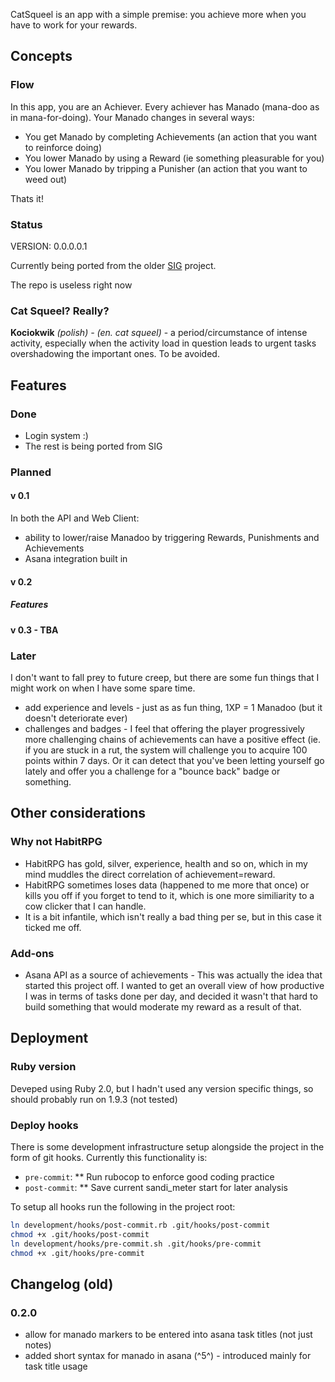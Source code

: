 CatSqueel is an app with a simple premise: you achieve more when you have to work for your rewards.

## Concepts

### Flow

In this app, you are an Achiever. Every achiever has Manado (mana-doo as in mana-for-doing).
Your Manado changes in several ways:

 * You get Manado by completing Achievements (an action that you want to reinforce doing)
 * You lower Manado by using a Reward (ie something pleasurable for you)
 * You lower Manado by tripping a Punisher (an action that you want to weed out)

Thats it!

### Status

VERSION: 0.0.0.0.1

Currently being ported from the older [SIG](https://github.com/GregPK/sig) project.

The repo is useless right now

### Cat Squeel? Really?

**Kociokwik** *(polish) - (en. cat squeel)* - a period/circumstance of intense activity,
especially when the activity load in question leads to urgent tasks overshadowing the
important ones. To be avoided.


## Features

### Done

 * Login system :)
 * The rest is being ported from SIG

### Planned

#### v 0.1
In both the API and Web Client:

 * ability to lower/raise Manadoo by triggering Rewards, Punishments
   and Achievements
 * Asana integration built in

#### v 0.2

##### Features

#### v 0.3 - TBA

### Later

I don't want to fall prey to future creep, but there are some fun things that I might work on when I have some spare time.

 * add experience and levels - just as as fun thing, 1XP = 1 Manadoo
   (but it doesn't deteriorate ever)
 * challenges and badges - I feel that offering the player progressively
   more challenging chains of achievements can have a positive effect
   (ie. if you are stuck in a rut, the system will challenge you to acquire
   100 points within 7 days.  Or it can detect that you've been letting yourself    go lately and offer you a challenge for a "bounce back" badge or something.

## Other considerations

### Why not HabitRPG

 * HabitRPG has gold, silver, experience, health and so on, which in my mind
   muddles the direct correlation of achievement=reward.
 * HabitRPG sometimes loses data (happened to me more that once)
   or kills you off if you forget to tend to it, which is one more similiarity
   to a cow clicker that I can handle.
 * It is a bit infantile, which isn't really a bad thing per se, but in
   this case it ticked me off.

### Add-ons

 * Asana API as a source of achievements - This was actually the idea that
   started this project off. I wanted to get an overall view of how productive
   I was in terms of tasks done per day, and decided it wasn't that hard to
   build something that would moderate my reward as a result of that.

## Deployment

### Ruby version

Deveped using Ruby 2.0, but I hadn't used any version specific things, so should probably run on 1.9.3 (not tested)

### Deploy hooks

There is some development infrastructure setup alongside the project in the form of git hooks. Currently this
functionality is:

 * `pre-commit`:
 ** Run rubocop to enforce good coding practice
 * `post-commit`:
 ** Save current sandi_meter start for later analysis

To setup all hooks run the following in the project root:

```bash
ln development/hooks/post-commit.rb .git/hooks/post-commit
chmod +x .git/hooks/post-commit
ln development/hooks/pre-commit.sh .git/hooks/pre-commit
chmod +x .git/hooks/pre-commit
```

## Changelog (old)

### 0.2.0

 * allow for manado markers to be entered into asana task titles (not just notes)
 * added short syntax for manado in asana (^5^) - introduced mainly for task title usage


